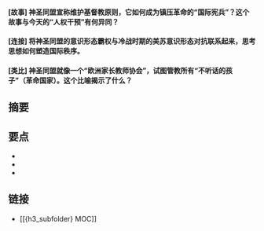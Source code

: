#### [故事] 神圣同盟宣称维护基督教原则，它如何成为镇压革命的“国际宪兵”？这个故事与今天的“人权干预”有何异同？


#### [连接] 将神圣同盟的意识形态霸权与冷战时期的美苏意识形态对抗联系起来，思考思想如何塑造国际秩序。


#### [类比] 神圣同盟就像一个“欧洲家长教师协会”，试图管教所有“不听话的孩子”（革命国家）。这个比喻揭示了什么？


## 摘要


## 要点

- 
- 
- 

## 链接

- [[{h3_subfolder} MOC]]
